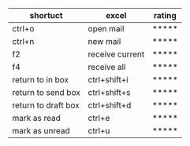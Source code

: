  

| shortuct            | excel           | rating |
| ------------------- | --------------- | ------ |
| ctrl+o              | open mail       | *****  |
| ctrl+n              | new mail        | *****  |
| f2                  | receive current | *****  |
| f4                  | receive all     | *****  |
| return to in box    | ctrl+shift+i    | *****  |
| return to send box  | ctrl+shift+s    | *****  |
| return to draft box | ctrl+shift+d    | *****  |
| mark as read        | ctrl+e          | *****  |
| mark as unread      | ctrl+u          | *****  |
